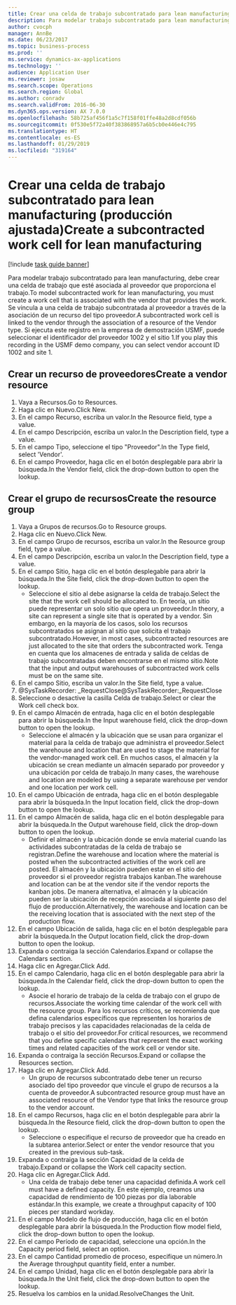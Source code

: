 ```yaml
---
title: Crear una celda de trabajo subcontratado para lean manufacturing (producción ajustada)
description: Para modelar trabajo subcontratado para lean manufacturing, debe crear una celda de trabajo que esté asociada al proveedor que proporciona el trabajo.
author: cvocph
manager: AnnBe
ms.date: 06/23/2017
ms.topic: business-process
ms.prod: ''
ms.service: dynamics-ax-applications
ms.technology: ''
audience: Application User
ms.reviewer: josaw
ms.search.scope: Operations
ms.search.region: Global
ms.author: conradv
ms.search.validFrom: 2016-06-30
ms.dyn365.ops.version: AX 7.0.0
ms.openlocfilehash: 58b725af456f1a5c7f158f01ffe48a2d8cdf056b
ms.sourcegitcommit: 0f530e5f72a40f383868957a6b5cb0e446e4c795
ms.translationtype: HT
ms.contentlocale: es-ES
ms.lasthandoff: 01/29/2019
ms.locfileid: "319164"
---
```

# <a name="create-a-subcontracted-work-cell-for-lean-manufacturing"></a><span data-ttu-id="85358-103">Crear una celda de trabajo subcontratado para lean manufacturing (producción ajustada)</span><span class="sxs-lookup"><span data-stu-id="85358-103">Create a subcontracted work cell for lean manufacturing</span></span>

[!include [task guide banner](../../includes/task-guide-banner.md)]

<span data-ttu-id="85358-104">Para modelar trabajo subcontratado para lean manufacturing, debe crear una celda de trabajo que esté asociada al proveedor que proporciona el trabajo.</span><span class="sxs-lookup"><span data-stu-id="85358-104">To model subcontracted work for lean manufacturing, you must create a work cell that is associated with the vendor that provides the work.</span></span> <span data-ttu-id="85358-105">Se vincula a una celda de trabajo subcontratada al proveedor a través de la asociación de un recurso del tipo proveedor.</span><span class="sxs-lookup"><span data-stu-id="85358-105">A subcontracted work cell is linked to the vendor through the association of a resource of the Vendor type.</span></span> <span data-ttu-id="85358-106">Si ejecuta este registro en la empresa de demostración USMF, puede seleccionar el identificador del proveedor 1002 y el sitio 1.</span><span class="sxs-lookup"><span data-stu-id="85358-106">If you play this recording in the USMF demo company, you can select vendor account ID 1002 and site 1.</span></span>


## <a name="create-a-vendor-resource"></a><span data-ttu-id="85358-107">Crear un recurso de proveedores</span><span class="sxs-lookup"><span data-stu-id="85358-107">Create a vendor resource</span></span>
1. <span data-ttu-id="85358-108">Vaya a Recursos.</span><span class="sxs-lookup"><span data-stu-id="85358-108">Go to Resources.</span></span>
2. <span data-ttu-id="85358-109">Haga clic en Nuevo.</span><span class="sxs-lookup"><span data-stu-id="85358-109">Click New.</span></span>
3. <span data-ttu-id="85358-110">En el campo Recurso, escriba un valor.</span><span class="sxs-lookup"><span data-stu-id="85358-110">In the Resource field, type a value.</span></span>
4. <span data-ttu-id="85358-111">En el campo Descripción, escriba un valor.</span><span class="sxs-lookup"><span data-stu-id="85358-111">In the Description field, type a value.</span></span>
5. <span data-ttu-id="85358-112">En el campo Tipo, seleccione el tipo "Proveedor".</span><span class="sxs-lookup"><span data-stu-id="85358-112">In the Type field, select 'Vendor'.</span></span>
6. <span data-ttu-id="85358-113">En el campo Proveedor, haga clic en el botón desplegable para abrir la búsqueda.</span><span class="sxs-lookup"><span data-stu-id="85358-113">In the Vendor field, click the drop-down button to open the lookup.</span></span>

## <a name="create-the-resource-group"></a><span data-ttu-id="85358-114">Crear el grupo de recursos</span><span class="sxs-lookup"><span data-stu-id="85358-114">Create the resource group</span></span>
1. <span data-ttu-id="85358-115">Vaya a Grupos de recursos.</span><span class="sxs-lookup"><span data-stu-id="85358-115">Go to Resource groups.</span></span>
2. <span data-ttu-id="85358-116">Haga clic en Nuevo.</span><span class="sxs-lookup"><span data-stu-id="85358-116">Click New.</span></span>
3. <span data-ttu-id="85358-117">En el campo Grupo de recursos, escriba un valor.</span><span class="sxs-lookup"><span data-stu-id="85358-117">In the Resource group field, type a value.</span></span>
4. <span data-ttu-id="85358-118">En el campo Descripción, escriba un valor.</span><span class="sxs-lookup"><span data-stu-id="85358-118">In the Description field, type a value.</span></span>
5. <span data-ttu-id="85358-119">En el campo Sitio, haga clic en el botón desplegable para abrir la búsqueda.</span><span class="sxs-lookup"><span data-stu-id="85358-119">In the Site field, click the drop-down button to open the lookup.</span></span>
    * <span data-ttu-id="85358-120">Seleccione el sitio al debe asignarse la celda de trabajo.</span><span class="sxs-lookup"><span data-stu-id="85358-120">Select the site that the work cell should be allocated to.</span></span> <span data-ttu-id="85358-121">En teoría, un sitio puede representar un solo sitio que opera un proveedor.</span><span class="sxs-lookup"><span data-stu-id="85358-121">In theory, a site can represent a single site that is operated by a vendor.</span></span> <span data-ttu-id="85358-122">Sin embargo, en la mayoría de los casos, solo los recursos subcontratados se asignan al sitio que solicita el trabajo subcontratado.</span><span class="sxs-lookup"><span data-stu-id="85358-122">However, in most cases, subcontracted resources are just allocated to the site that orders the subcontracted work.</span></span> <span data-ttu-id="85358-123">Tenga en cuenta que los almacenes de entrada y salida de celdas de trabajo subcontratadas deben encontrarse en el mismo sitio.</span><span class="sxs-lookup"><span data-stu-id="85358-123">Note that the input and output warehouses of subcontracted work cells must be on the same site.</span></span>  
6. <span data-ttu-id="85358-124">En el campo Sitio, escriba un valor.</span><span class="sxs-lookup"><span data-stu-id="85358-124">In the Site field, type a value.</span></span>
7. <span data-ttu-id="85358-125">@SysTaskRecorder: _RequestClose</span><span class="sxs-lookup"><span data-stu-id="85358-125">@SysTaskRecorder:_RequestClose</span></span>
8. <span data-ttu-id="85358-126">Seleccione o desactive la casilla Celda de trabajo.</span><span class="sxs-lookup"><span data-stu-id="85358-126">Select or clear the Work cell check box.</span></span>
9. <span data-ttu-id="85358-127">En el campo Almacén de entrada, haga clic en el botón desplegable para abrir la búsqueda.</span><span class="sxs-lookup"><span data-stu-id="85358-127">In the Input warehouse field, click the drop-down button to open the lookup.</span></span>
    * <span data-ttu-id="85358-128">Seleccione el almacén y la ubicación que se usan para organizar el material para la celda de trabajo que administra el proveedor.</span><span class="sxs-lookup"><span data-stu-id="85358-128">Select the warehouse and location that are used to stage the material for the vendor-managed work cell.</span></span> <span data-ttu-id="85358-129">En muchos casos, el almacén y la ubicación se crean mediante un almacén separado por proveedor y una ubicación por celda de trabajo.</span><span class="sxs-lookup"><span data-stu-id="85358-129">In many cases, the warehouse and location are modeled by using a separate warehouse per vendor and one location per work cell.</span></span>  
10. <span data-ttu-id="85358-130">En el campo Ubicación de entrada, haga clic en el botón desplegable para abrir la búsqueda.</span><span class="sxs-lookup"><span data-stu-id="85358-130">In the Input location field, click the drop-down button to open the lookup.</span></span>
11. <span data-ttu-id="85358-131">En el campo Almacén de salida, haga clic en el botón desplegable para abrir la búsqueda.</span><span class="sxs-lookup"><span data-stu-id="85358-131">In the Output warehouse field, click the drop-down button to open the lookup.</span></span>
    * <span data-ttu-id="85358-132">Definir el almacén y la ubicación donde se envía material cuando las actividades subcontratadas de la celda de trabajo se registran.</span><span class="sxs-lookup"><span data-stu-id="85358-132">Define the warehouse and location where the material is posted when the subcontracted activities of the work cell are posted.</span></span> <span data-ttu-id="85358-133">El almacén y la ubicación pueden estar en el sitio del proveedor si el proveedor registra trabajos kanban.</span><span class="sxs-lookup"><span data-stu-id="85358-133">The warehouse and location can be at the vendor site if the vendor reports the kanban jobs.</span></span> <span data-ttu-id="85358-134">De manera alternativa, el almacén y la ubicación pueden ser la ubicación de recepción asociada al siguiente paso del flujo de producción.</span><span class="sxs-lookup"><span data-stu-id="85358-134">Alternatively, the warehouse and location can be the receiving location that is associated with the next step of the production flow.</span></span>  
12. <span data-ttu-id="85358-135">En el campo Ubicación de salida, haga clic en el botón desplegable para abrir la búsqueda.</span><span class="sxs-lookup"><span data-stu-id="85358-135">In the Output location field, click the drop-down button to open the lookup.</span></span>
13. <span data-ttu-id="85358-136">Expanda o contraiga la sección Calendarios.</span><span class="sxs-lookup"><span data-stu-id="85358-136">Expand or collapse the Calendars section.</span></span>
14. <span data-ttu-id="85358-137">Haga clic en Agregar.</span><span class="sxs-lookup"><span data-stu-id="85358-137">Click Add.</span></span>
15. <span data-ttu-id="85358-138">En el campo Calendario, haga clic en el botón desplegable para abrir la búsqueda.</span><span class="sxs-lookup"><span data-stu-id="85358-138">In the Calendar field, click the drop-down button to open the lookup.</span></span>
    * <span data-ttu-id="85358-139">Asocie el horario de trabajo de la celda de trabajo con el grupo de recursos.</span><span class="sxs-lookup"><span data-stu-id="85358-139">Associate the working time calendar of the work cell with the resource group.</span></span> <span data-ttu-id="85358-140">Para los recursos críticos, se recomienda que defina calendarios específicos que representen los horarios de trabajo precisos y las capacidades relacionadas de la celda de trabajo o el sitio del proveedor.</span><span class="sxs-lookup"><span data-stu-id="85358-140">For critical resources, we recommend that you define specific calendars that represent the exact working times and related capacities of the work cell or vendor site.</span></span>  
16. <span data-ttu-id="85358-141">Expanda o contraiga la sección Recursos.</span><span class="sxs-lookup"><span data-stu-id="85358-141">Expand or collapse the Resources section.</span></span>
17. <span data-ttu-id="85358-142">Haga clic en Agregar.</span><span class="sxs-lookup"><span data-stu-id="85358-142">Click Add.</span></span>
    * <span data-ttu-id="85358-143">Un grupo de recursos subcontratado debe tener un recurso asociado del tipo proveedor que vincule el grupo de recursos a la cuenta de proveedor.</span><span class="sxs-lookup"><span data-stu-id="85358-143">A subcontracted resource group must have an associated resource of the Vendor type that links the resource group to the vendor account.</span></span>  
18. <span data-ttu-id="85358-144">En el campo Recursos, haga clic en el botón desplegable para abrir la búsqueda.</span><span class="sxs-lookup"><span data-stu-id="85358-144">In the Resource field, click the drop-down button to open the lookup.</span></span>
    * <span data-ttu-id="85358-145">Seleccione o especifique el recurso de proveedor que ha creado en la subtarea anterior.</span><span class="sxs-lookup"><span data-stu-id="85358-145">Select or enter the vendor resource that you created in the previous sub-task.</span></span>  
19. <span data-ttu-id="85358-146">Expanda o contraiga la sección Capacidad de la celda de trabajo.</span><span class="sxs-lookup"><span data-stu-id="85358-146">Expand or collapse the Work cell capacity section.</span></span>
20. <span data-ttu-id="85358-147">Haga clic en Agregar.</span><span class="sxs-lookup"><span data-stu-id="85358-147">Click Add.</span></span>
    * <span data-ttu-id="85358-148">Una celda de trabajo debe tener una capacidad definida.</span><span class="sxs-lookup"><span data-stu-id="85358-148">A work cell must have a defined capacity.</span></span> <span data-ttu-id="85358-149">En este ejemplo, creamos una capacidad de rendimiento de 100 piezas por día laborable estándar.</span><span class="sxs-lookup"><span data-stu-id="85358-149">In this example, we create a throughput capacity of 100 pieces per standard workday.</span></span>  
21. <span data-ttu-id="85358-150">En el campo Modelo de flujo de producción, haga clic en el botón desplegable para abrir la búsqueda.</span><span class="sxs-lookup"><span data-stu-id="85358-150">In the Production flow model field, click the drop-down button to open the lookup.</span></span>
22. <span data-ttu-id="85358-151">En el campo Período de capacidad, seleccione una opción.</span><span class="sxs-lookup"><span data-stu-id="85358-151">In the Capacity period field, select an option.</span></span>
23. <span data-ttu-id="85358-152">En el campo Cantidad promedio de proceso, especifique un número.</span><span class="sxs-lookup"><span data-stu-id="85358-152">In the Average throughput quantity field, enter a number.</span></span>
24. <span data-ttu-id="85358-153">En el campo Unidad, haga clic en el botón desplegable para abrir la búsqueda.</span><span class="sxs-lookup"><span data-stu-id="85358-153">In the Unit field, click the drop-down button to open the lookup.</span></span>
25. <span data-ttu-id="85358-154">Resuelva los cambios en la unidad.</span><span class="sxs-lookup"><span data-stu-id="85358-154">ResolveChanges the Unit.</span></span>

